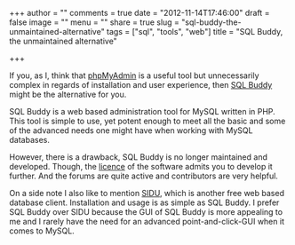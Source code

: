 +++
author = ""
comments = true
date = "2012-11-14T17:46:00"
draft = false
image = ""
menu = ""
share = true
slug = "sql-buddy-the-unmaintained-alternative"
tags = ["sql", "tools", "web"]
title = "SQL Buddy, the unmaintained alternative"

+++

If you, as I, think that [phpMyAdmin](http://www.phpmyadmin.net/) is a useful tool but unnecessarily complex in regards of installation and user experience, then [SQL Buddy](http://sqlbuddy.com/) might be the alternative for you.

SQL Buddy is a web based administration tool for MySQL written in PHP. This tool is simple to use, yet potent enough to meet all the basic and some of the advanced needs one might have when working with MySQL databases.

However, there is a drawback, SQL Buddy is no longer maintained and developed. Though, the [licence](https://github.com/calvinlough/sqlbuddy/blob/master/LICENSE) of the software admits you to develop it further. And the forums are quite active and contributors are very helpful.

On a side note I also like to mention [SIDU](http://sidu.sourceforge.net/), which is another free web based database client. Installation and usage is as simple as SQL Buddy. I prefer SQL Buddy over SIDU because the GUI of SQL Buddy is more appealing to me and I rarely have the need for an advanced point-and-click-GUI when it comes to MySQL.

